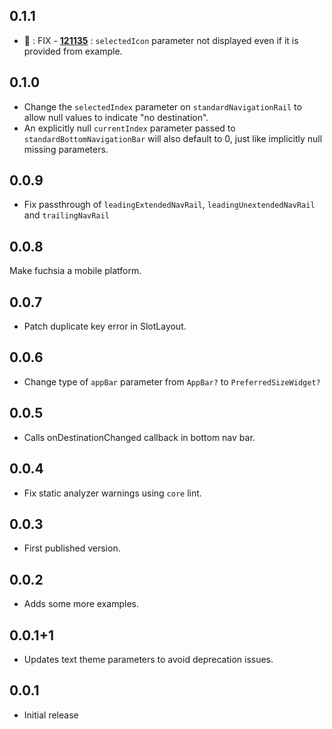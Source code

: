 ## 0.1.1

* 🐛 : FIX - [**121135**](https://github.com/flutter/flutter/issues/121135) : `selectedIcon` parameter not displayed even if it is provided from example.

## 0.1.0

* Change the `selectedIndex` parameter on `standardNavigationRail` to allow null values to indicate "no destination".
* An explicitly null `currentIndex` parameter passed to `standardBottomNavigationBar` will also default to 0, just like implicitly null missing parameters.


## 0.0.9

* Fix passthrough of `leadingExtendedNavRail`, `leadingUnextendedNavRail` and `trailingNavRail`

## 0.0.8

Make fuchsia a mobile platform.

## 0.0.7

* Patch duplicate key error in SlotLayout.

## 0.0.6

* Change type of `appBar` parameter from `AppBar?` to `PreferredSizeWidget?`

## 0.0.5

* Calls onDestinationChanged callback in bottom nav bar.

## 0.0.4

* Fix static analyzer warnings using `core` lint.

## 0.0.3

* First published version.

## 0.0.2

* Adds some more examples.

## 0.0.1+1

* Updates text theme parameters to avoid deprecation issues.

## 0.0.1

* Initial release
